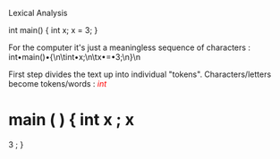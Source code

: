 
Lexical Analysis

int main() {
    int x;
    x = 3;
}

For the computer it's just a meaningless sequence of characters :
int•main()•{\n\tint•x;\n\tx•=•3;\n}\n



First step divides the text up into individual "tokens".
Characters/letters become tokens/words :
<span style="color:red"> *int*</span>

main
(
)
{
int
x
;
x
=
3
;
}

